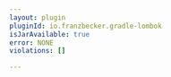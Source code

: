```yaml
---
layout: plugin
pluginId: io.franzbecker.gradle-lombok
isJarAvailable: true
error: NONE
violations: []

---
```

